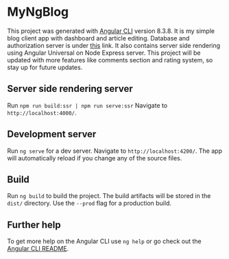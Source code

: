 # MyNgBlog

This project was generated with [Angular CLI](https://github.com/angular/angular-cli) version 8.3.8.
It is my simple blog client app with dashboard and article editing. 
Database and authorization server is under [this](https://github.com/rradomski/my-ng-blog-server) link. 
It also contains server side rendering using Angular Universal on Node Express server. 
This project will be updated with more features like comments section and rating system, so stay up for future updates.

## Server side rendering server

Run `npm run build:ssr | npm run serve:ssr`  Navigate to `http://localhost:4000/`. 

## Development server

Run `ng serve` for a dev server. Navigate to `http://localhost:4200/`. The app will automatically reload if you change any of the source files.

## Build

Run `ng build` to build the project. The build artifacts will be stored in the `dist/` directory. Use the `--prod` flag for a production build.

## Further help

To get more help on the Angular CLI use `ng help` or go check out the [Angular CLI README](https://github.com/angular/angular-cli/blob/master/README.md).
